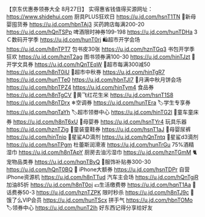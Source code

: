 【京东优惠券领券大全 8月27日】
实得惠省钱值得买源网址：https://www.shidehui.com
厨具PLUS狂欢日
https://u.jd.com/hsnT1TN
🏻新母婴囤货券
https://u.jd.com/hbnTAj3
买药跨店每满200-20
https://u.jd.com/hQnTSPp
啤酒限时神券199-198
https://u.jd.com/hunTDHa
3Ｃ数码开学季
https://u.jd.com/hunT0rj
🛍超市开学会场
https://u.jd.com/h8nTPT7
包书皮30张
https://u.jd.com/hznTGq3
书包开学季狂欢
https://u.jd.com/hznT2ag
图书领券满100-30
https://u.jd.com/hinTJzt
📐开学文具券
https://u.jd.com/hQnTEqW
🛒超市每满300减50
https://u.jd.com/h8nT0iU
🛒超市中秋券
https://u.jd.com/hinTgR7
https://u.jd.com/hunTTe0
https://u.jd.com/hbnTJI7
🥮月满中秋月饼会场
https://u.jd.com/hbnTPZ4
https://u.jd.com/hinTym4
食品券
https://u.jd.com/h8nTgCV
🥜黄飞红花生米
https://u.jd.com/hsnT1S8
https://u.jd.com/h8nTDrx
❄空调券
https://u.jd.com/hunTEra
🏷学生专享券
https://u.jd.com/hqnTaYh
🏷超市领劵中心
https://u.jd.com/hinTG2l
🛴童车童床券
https://u.jd.com/h8nT6xU
🏻母婴券
https://u.jd.com/hsnTYr4
玩具乐器
https://u.jd.com/hznTZig
🏻童装童鞋券
https://u.jd.com/hsnT1aJ
🏻母婴尿裤
https://u.jd.com/hinTnip
🏻星鲨AD滴剂
https://u.jd.com/hQnTntq
🏻星鲨d3滴剂
https://u.jd.com/hsnTPgm
杜蕾斯润滑液
https://u.jd.com/hunTrGu
75%酒精湿巾
https://u.jd.com/h8nTApY
厨房去油污湿巾
https://u.jd.com/hznTGmM
🐈宠物品类券
https://u.jd.com/hqnTByQ
🧥服饰补贴券300-30
https://u.jd.com/hQnT0BQ
 iPhone大额券
https://u.jd.com/hsnTDPr
自营iPhone资源机
https://u.jd.com/h8nTTud
汽车主会场
https://u.jd.com/hQnTgjR
加油85折
https://u.jd.com/h8nT0oj
💴生活缴费劵
https://u.jd.com/hqnT1Aa
🏻话费券50-3
https://u.jd.com/hznTZPK
限时秒杀
https://u.jd.com/h8nTJ9c
🛵饿了么VIP会员
https://u.jd.com/hunTScx
拼手气
https://u.jd.com/hbnTOMo
🏷领券中心
https://u.jd.com/hunT2lh
好东西记得分享给好友